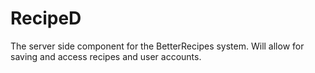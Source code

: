 # RecipeD
The server side component for the BetterRecipes system. Will allow for saving
and access recipes and user accounts.
